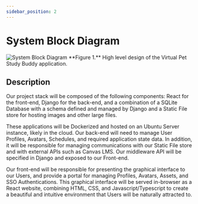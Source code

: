 ```yaml
---
sidebar_position: 2
---
```


# System Block Diagram

<img src="https://user-images.githubusercontent.com/73796086/216864836-fb22e91a-367a-49ae-ba17-50d79acb3ad8.png" alt="System Block Diagram"/>
**Figure 1.** High level design of the Virtual Pet Study Buddy application.

## Description
Our project stack will be composed of the following components: React for the front-end, Django for the back-end, and a combination of a SQLite Database with a schema defined and managed by Django and a Static File store for hosting images and other large files. 

These applications will be Dockerized and hosted on an Ubuntu Server instance, likely in the cloud. Our back-end will need to manage User Profiles, Avatars, Schedules, and required application state data. In addition, it will be responsible for managing communications with our Static File store and with external APIs such as Canvas LMS. Our middleware API will be specified in Django and exposed to our Front-end.

Our front-end will be responsible for presenting the graphical interface to our Users, and provide a portal for managing Profiles, Avatars, Assets, and SSO Authentications. This graphical interface will be served in-browser as a React website, combining HTML, CSS, and Javascript/Typescript to create a beautiful and intuitive environment that Users will be naturally attracted to.

